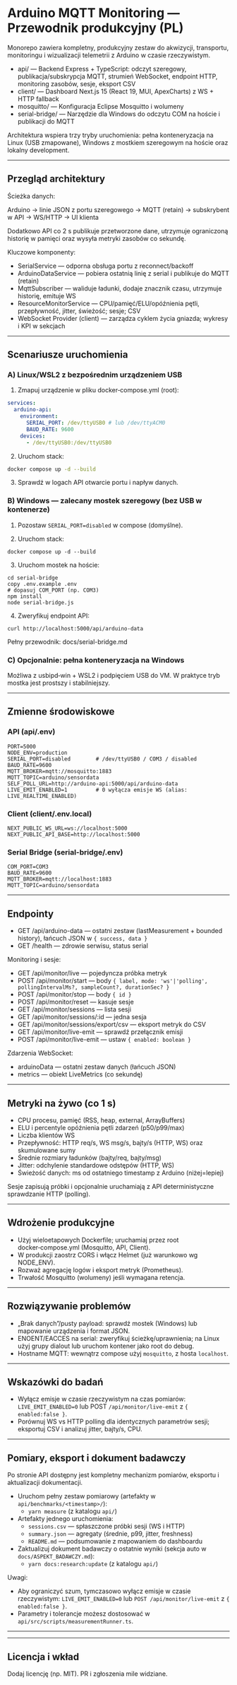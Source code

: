 # Arduino MQTT Monitoring — Przewodnik produkcyjny (PL)

Monorepo zawiera kompletny, produkcyjny zestaw do akwizycji, transportu, monitoringu i wizualizacji telemetrii z Arduino w czasie rzeczywistym.

- api/ — Backend Express + TypeScript: odczyt szeregowy, publikacja/subskrypcja MQTT, strumień WebSocket, endpoint HTTP, monitoring zasobów, sesje, eksport CSV
- client/ — Dashboard Next.js 15 (React 19, MUI, ApexCharts) z WS + HTTP fallback
- mosquitto/ — Konfiguracja Eclipse Mosquitto i wolumeny
- serial-bridge/ — Narzędzie dla Windows do odczytu COM na hoście i publikacji do MQTT

Architektura wspiera trzy tryby uruchomienia: pełna konteneryzacja na Linux (USB zmapowane), Windows z mostkiem szeregowym na hoście oraz lokalny development.

---

## Przegląd architektury

Ścieżka danych:

Arduino → linie JSON z portu szeregowego → MQTT (retain) → subskrybent w API → WS/HTTP → UI klienta

Dodatkowo API co 2 s publikuje przetworzone dane, utrzymuje ograniczoną historię w pamięci oraz wysyła metryki zasobów co sekundę.

Kluczowe komponenty:

- SerialService — odporna obsługa portu z reconnect/backoff
- ArduinoDataService — pobiera ostatnią linię z serial i publikuje do MQTT (retain)
- MqttSubscriber — waliduje ładunki, dodaje znacznik czasu, utrzymuje historię, emituje WS
- ResourceMonitorService — CPU/pamięć/ELU/opóźnienia pętli, przepływność, jitter, świeżość; sesje; CSV
- WebSocket Provider (client) — zarządza cyklem życia gniazda; wykresy i KPI w sekcjach

---

## Scenariusze uruchomienia

### A) Linux/WSL2 z bezpośrednim urządzeniem USB

1. Zmapuj urządzenie w pliku docker‑compose.yml (root):

```yaml
services:
  arduino-api:
    environment:
      SERIAL_PORT: /dev/ttyUSB0 # lub /dev/ttyACM0
      BAUD_RATE: 9600
    devices:
      - /dev/ttyUSB0:/dev/ttyUSB0
```

2. Uruchom stack:

```bash
docker compose up -d --build
```

3. Sprawdź w logach API otwarcie portu i napływ danych.

### B) Windows — zalecany mostek szeregowy (bez USB w kontenerze)

1. Pozostaw `SERIAL_PORT=disabled` w compose (domyślne).

2. Uruchom stack:

```pwsh
docker compose up -d --build
```

3. Uruchom mostek na hoście:

```pwsh
cd serial-bridge
copy .env.example .env
# dopasuj COM_PORT (np. COM3)
npm install
node serial-bridge.js
```

4. Zweryfikuj endpoint API:

```pwsh
curl http://localhost:5000/api/arduino-data
```

Pełny przewodnik: docs/serial-bridge.md

### C) Opcjonalnie: pełna konteneryzacja na Windows

Możliwa z usbipd‑win + WSL2 i podpięciem USB do VM. W praktyce tryb mostka jest prostszy i stabilniejszy.

---

## Zmienne środowiskowe

### API (api/.env)

```env
PORT=5000
NODE_ENV=production
SERIAL_PORT=disabled        # /dev/ttyUSB0 / COM3 / disabled
BAUD_RATE=9600
MQTT_BROKER=mqtt://mosquitto:1883
MQTT_TOPIC=arduino/sensordata
SELF_POLL_URL=http://arduino-api:5000/api/arduino-data
LIVE_EMIT_ENABLED=1         # 0 wyłącza emisje WS (alias: LIVE_REALTIME_ENABLED)
```

### Client (client/.env.local)

```env
NEXT_PUBLIC_WS_URL=ws://localhost:5000
NEXT_PUBLIC_API_BASE=http://localhost:5000
```

### Serial Bridge (serial-bridge/.env)

```env
COM_PORT=COM3
BAUD_RATE=9600
MQTT_BROKER=mqtt://localhost:1883
MQTT_TOPIC=arduino/sensordata
```

---

## Endpointy

- GET /api/arduino-data — ostatni zestaw (lastMeasurement + bounded history), łańcuch JSON w `{ success, data }`
- GET /health — zdrowie serwisu, status serial

Monitoring i sesje:

- GET /api/monitor/live — pojedyncza próbka metryk
- POST /api/monitor/start — body `{ label, mode: 'ws'|'polling', pollingIntervalMs?, sampleCount?, durationSec? }`
- POST /api/monitor/stop — body `{ id }`
- POST /api/monitor/reset — kasuje sesje
- GET /api/monitor/sessions — lista sesji
- GET /api/monitor/sessions/:id — jedna sesja
- GET /api/monitor/sessions/export/csv — eksport metryk do CSV
- GET /api/monitor/live-emit — sprawdź przełącznik emisji
- POST /api/monitor/live-emit — ustaw `{ enabled: boolean }`

Zdarzenia WebSocket:

- arduinoData — ostatni zestaw danych (łańcuch JSON)
- metrics — obiekt LiveMetrics (co sekundę)

---

## Metryki na żywo (co 1 s)

- CPU procesu, pamięć (RSS, heap, external, ArrayBuffers)
- ELU i percentyle opóźnienia pętli zdarzeń (p50/p99/max)
- Liczba klientów WS
- Przepływność: HTTP req/s, WS msg/s, bajty/s (HTTP, WS) oraz skumulowane sumy
- Średnie rozmiary ładunków (bajty/req, bajty/msg)
- Jitter: odchylenie standardowe odstępów (HTTP, WS)
- Świeżość danych: ms od ostatniego timestamp z Arduino (niżej=lepiej)

Sesje zapisują próbki i opcjonalnie uruchamiają z API deterministyczne sprawdzanie HTTP (polling).

---

## Wdrożenie produkcyjne

- Użyj wieloetapowych Dockerfile; uruchamiaj przez root docker‑compose.yml (Mosquitto, API, Client).
- W produkcji zaostrz CORS i włącz Helmet (już warunkowo wg NODE_ENV).
- Rozważ agregację logów i eksport metryk (Prometheus).
- Trwałość Mosquitto (wolumeny) jeśli wymagana retencja.

---

## Rozwiązywanie problemów

- „Brak danych”/pusty payload: sprawdź mostek (Windows) lub mapowanie urządzenia i format JSON.
- ENOENT/EACCES na serial: zweryfikuj ścieżkę/uprawnienia; na Linux użyj grupy dialout lub uruchom kontener jako root do debug.
- Hostname MQTT: wewnątrz compose użyj `mosquitto`, z hosta `localhost`.

---

## Wskazówki do badań

- Wyłącz emisje w czasie rzeczywistym na czas pomiarów: `LIVE_EMIT_ENABLED=0` lub POST `/api/monitor/live-emit` z `{ enabled:false }`.
- Porównuj WS vs HTTP polling dla identycznych parametrów sesji; eksportuj CSV i analizuj jitter, bajty/s, CPU.

---

## Pomiary, eksport i dokument badawczy

Po stronie API dostępny jest kompletny mechanizm pomiarów, eksportu i aktualizacji dokumentacji.

- Uruchom pełny zestaw pomiarowy (artefakty w `api/benchmarks/<timestamp>/`):
  - `yarn measure` (z katalogu `api/`)
- Artefakty jednego uruchomienia:
  - `sessions.csv` — spłaszczone próbki sesji (WS i HTTP)
  - `summary.json` — agregaty (średnie, p99, jitter, freshness)
  - `README.md` — podsumowanie z mapowaniem do dashboardu
- Zaktualizuj dokument badawczy o ostatnie wyniki (sekcja auto w `docs/ASPEKT_BADAWCZY.md`):
  - `yarn docs:research:update` (z katalogu `api/`)

Uwagi:

- Aby ograniczyć szum, tymczasowo wyłącz emisje w czasie rzeczywistym: `LIVE_EMIT_ENABLED=0` lub `POST /api/monitor/live-emit` z `{ enabled:false }`.
- Parametry i tolerancje możesz dostosować w `api/src/scripts/measurementRunner.ts`.

---


---

## Licencja i wkład

Dodaj licencję (np. MIT). PR i zgłoszenia mile widziane.
